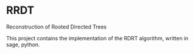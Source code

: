 # RRDT
Reconstruction of Rooted Directed Trees

This project contains the implementation of the RDRT algorithm, written in sage, python.
